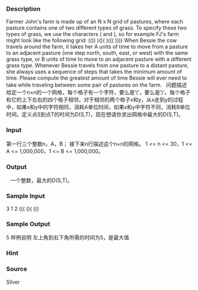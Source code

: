 
### Description
Farmer John's farm is made up of an N x N grid of pastures, where each pasture contains one of two different types of grass. To specify these two types of grass, we use the characters ( and ), so for example FJ's farm might look like the following grid: 
(())
)()(
)(((
))))
When Bessie the cow travels around the farm, it takes her A units of time to move from a pasture to an adjacent pasture (one step north, south, east, or west) with the same grass type, or B units of time to move to an adjacent pasture with a different grass type. Whenever Bessie travels from one pasture to a distant pasture, she always uses a sequence of steps that takes the minimum amount of time. Please compute the greatest amount of time Bessie will ever need to take while traveling between some pair of pastures on the farm.
 
问题描述
给定一个n×n的一个网格，每个格子有一个字符，要么是’(‘，要么是’)’。每个格子和它的上下左右的四个格子相邻，对于相邻的两个格子x和y，从x走到y的过程中，如果x和y中的字符相同，消耗A单位时间，如果x和y中字符不同，消耗B单位时间。定义点S到点T的时间为D(S,T)，现在想请你求出网格中最大的D(S,T)。
 
### Input
第一行三个整数n，A，B；
接下来n行描述这个n×n的网格。
1 <= n <= 30，1 <= A <= 1,000,000，1 <= B <= 1,000,000。
### Output
 
 一个整数，最大的D(S,T)。
 
### Sample Input
3 1 2
(((
()(
(()
### Sample Output
5
 样例说明
左上角到右下角所需的时间为5，是最大值
### Hint

### Source
Silver